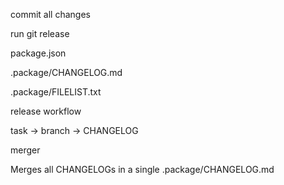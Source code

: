 commit all changes

run git release

package.json

.package/CHANGELOG.md

.package/FILELIST.txt

release workflow

task -> branch -> CHANGELOG 

merger

Merges all CHANGELOGs in a single .package/CHANGELOG.md
